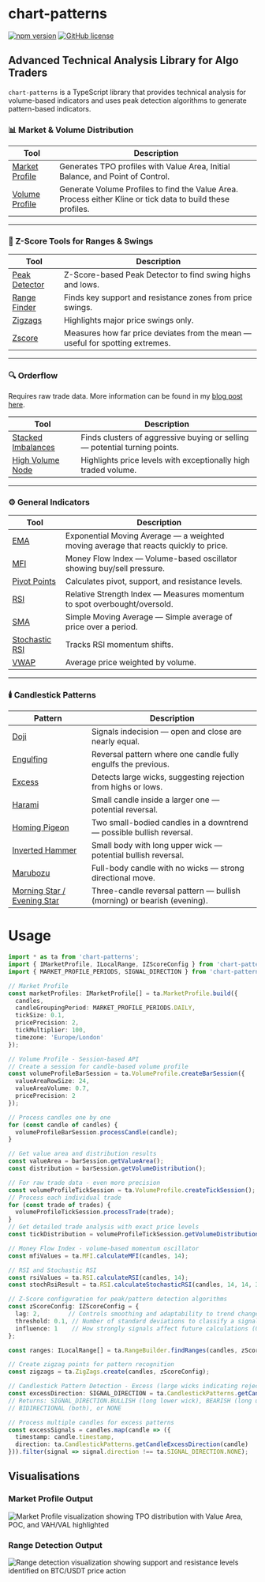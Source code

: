 # chart-patterns

[![npm version](https://badge.fury.io/js/chart-patterns.svg)](https://www.npmjs.com/package/chart-patterns)
[![GitHub license](https://img.shields.io/github/license/focus1691/chart-patterns.svg)](https://github.com/focus1691/chart-patterns/blob/master/LICENSE)

## Advanced Technical Analysis Library for Algo Traders

`chart-patterns` is a TypeScript library that provides technical analysis for volume-based indicators and uses peak detection algorithms to generate pattern-based indicators.

### 📊 Market & Volume Distribution

| Tool | Description |
|------|-------------|
| [Market Profile](https://focus1691.github.io/chart-patterns/functions/lib.MarketProfile.build.html) | Generates TPO profiles with Value Area, Initial Balance, and Point of Control. |
| [Volume Profile](https://focus1691.github.io/chart-patterns/modules/lib.VolumeProfile.html) | Generate Volume Profiles to find the Value Area. Process either Kline or tick data to build these profiles. |

---

### 🧭 Z-Score Tools for Ranges & Swings

| Tool | Description |
|------|-------------|
| [Peak Detector](https://focus1691.github.io/chart-patterns/modules/lib.PeakDetector.html) | Z-Score-based Peak Detector to find swing highs and lows. |
| [Range Finder](https://focus1691.github.io/chart-patterns/functions/lib.RangeBuilder.findRanges.html) | Finds key support and resistance zones from price swings. |
| [Zigzags](https://focus1691.github.io/chart-patterns/functions/lib.ZigZags.create.html) | Highlights major price swings only. |
| [Zscore](https://focus1691.github.io/chart-patterns/classes/lib.ZScores.ZScore.html#calc) | Measures how far price deviates from the mean — useful for spotting extremes. |

---

### 🔍 Orderflow

Requires raw trade data. More information can be found in my [blog post here](https://blog.chartsignals.trading/blog/crypto-trading-bot-architecture).

| Tool | Description |
|------|-------------|
| [Stacked Imbalances](https://focus1691.github.io/chart-patterns/functions/lib.Orderflow.detectStackedImbalances.html) | Finds clusters of aggressive buying or selling — potential turning points. |
| [High Volume Node](https://focus1691.github.io/chart-patterns/functions/lib.Orderflow.findHighVolumeNodes.html) | Highlights price levels with exceptionally high traded volume. |

---

### ⚙️ General Indicators

| Tool | Description |
|------|-------------|
| [EMA](https://focus1691.github.io/chart-patterns/functions/lib.MovingAverage.calculateEMA.html) | Exponential Moving Average — a weighted moving average that reacts quickly to price. |
| [MFI](https://focus1691.github.io/chart-patterns/functions/lib.MFI.calculateMFI.html) | Money Flow Index — Volume-based oscillator showing buy/sell pressure. |
| [Pivot Points](https://focus1691.github.io/chart-patterns/functions/lib.PivotPoints.calculatePivotPoints.html) | Calculates pivot, support, and resistance levels. |
| [RSI](https://focus1691.github.io/chart-patterns/functions/lib.RSI.calculateRSI.html) | Relative Strength Index — Measures momentum to spot overbought/oversold. |
| [SMA](https://focus1691.github.io/chart-patterns/functions/lib.MovingAverage.calculateSMA.html) | Simple Moving Average — Simple average of price over a period. |
| [Stochastic RSI](https://focus1691.github.io/chart-patterns/functions/lib.RSI.calculateStochasticRSI.html) | Tracks RSI momentum shifts. |
| [VWAP](https://focus1691.github.io/chart-patterns/modules/lib.VWAP.html) | Average price weighted by volume. |

---

### 🕯️ Candlestick Patterns

| Pattern | Description |
|---------|-------------|
| [Doji](https://focus1691.github.io/chart-patterns/functions/lib.CandlestickPatterns.getDojiPatternDirection.html) | Signals indecision — open and close are nearly equal. |
| [Engulfing](https://focus1691.github.io/chart-patterns/functions/lib.CandlestickPatterns.detectEngulfing.html) | Reversal pattern where one candle fully engulfs the previous. |
| [Excess](https://focus1691.github.io/chart-patterns/functions/lib.CandlestickPatterns.getCandleExcessDirection.html) | Detects large wicks, suggesting rejection from highs or lows. |
| [Harami](https://focus1691.github.io/chart-patterns/functions/lib.CandlestickPatterns.detectHarami.html) | Small candle inside a larger one — potential reversal. |
| [Homing Pigeon](https://focus1691.github.io/chart-patterns/functions/lib.CandlestickPatterns.detectHarami.html) | Two small-bodied candles in a downtrend — possible bullish reversal. |
| [Inverted Hammer](https://focus1691.github.io/chart-patterns/functions/lib.CandlestickPatterns.detectInvertedHammer.html) | Small body with long upper wick — potential bullish reversal. |
| [Marubozu](https://focus1691.github.io/chart-patterns/functions/lib.CandlestickPatterns.detectMarubozu.html) | Full-body candle with no wicks — strong directional move. |
| [Morning Star / Evening Star](https://focus1691.github.io/chart-patterns/functions/lib.CandlestickPatterns.detectMorningEveningStar.html) | Three-candle reversal pattern — bullish (morning) or bearish (evening). |

# Usage
```ts
import * as ta from 'chart-patterns';
import { IMarketProfile, ILocalRange, IZScoreConfig } from 'chart-patterns/dist/types';
import { MARKET_PROFILE_PERIODS, SIGNAL_DIRECTION } from 'chart-patterns/dist/constants';

// Market Profile
const marketProfiles: IMarketProfile[] = ta.MarketProfile.build({
  candles,
  candleGroupingPeriod: MARKET_PROFILE_PERIODS.DAILY,
  tickSize: 0.1,
  pricePrecision: 2,
  tickMultiplier: 100,
  timezone: 'Europe/London'
});

// Volume Profile - Session-based API
// Create a session for candle-based volume profile
const volumeProfileBarSession = ta.VolumeProfile.createBarSession({
  valueAreaRowSize: 24,
  valueAreaVolume: 0.7,
  pricePrecision: 2
});

// Process candles one by one
for (const candle of candles) {
  volumeProfileBarSession.processCandle(candle);
}

// Get value area and distribution results
const valueArea = barSession.getValueArea();
const distribution = barSession.getVolumeDistribution();

// For raw trade data - even more precision
const volumeProfileTickSession = ta.VolumeProfile.createTickSession();
// Process each individual trade
for (const trade of trades) {
  volumeProfileTickSession.processTrade(trade);
}
// Get detailed trade analysis with exact price levels
const tickDistribution = volumeProfileTickSession.getVolumeDistribution();

// Money Flow Index - volume-based momentum oscillator
const mfiValues = ta.MFI.calculateMFI(candles, 14);

// RSI and Stochastic RSI
const rsiValues = ta.RSI.calculateRSI(candles, 14);
const stochRsiResult = ta.RSI.calculateStochasticRSI(candles, 14, 14, 3, 3);

// Z-Score configuration for peak/pattern detection algorithms
const zScoreConfig: IZScoreConfig = {
  lag: 2,        // Controls smoothing and adaptability to trend changes
  threshold: 0.1, // Number of standard deviations to classify a signal
  influence: 1    // How strongly signals affect future calculations (0-1)
};

const ranges: ILocalRange[] = ta.RangeBuilder.findRanges(candles, zScoreConfig);

// Create zigzag points for pattern recognition
const zigzags = ta.ZigZags.create(candles, zScoreConfig);

// Candlestick Pattern Detection - Excess (large wicks indicating rejection)
const excessDirection: SIGNAL_DIRECTION = ta.CandlestickPatterns.getCandleExcessDirection(candles[0]);
// Returns: SIGNAL_DIRECTION.BULLISH (long lower wick), BEARISH (long upper wick), 
// BIDIRECTIONAL (both), or NONE

// Process multiple candles for excess patterns
const excessSignals = candles.map(candle => ({
  timestamp: candle.timestamp,
  direction: ta.CandlestickPatterns.getCandleExcessDirection(candle)
})).filter(signal => signal.direction !== ta.SIGNAL_DIRECTION.NONE);

```

## Visualisations

### Market Profile Output
![Market Profile visualization showing TPO distribution with Value Area, POC, and VAH/VAL highlighted](https://github.com/user-attachments/assets/4b5f81a9-7d55-42f1-ad95-023b47ecfc2a)

### Range Detection Output
![Range detection visualization showing support and resistance levels identified on BTC/USDT price action](https://github.com/user-attachments/assets/22077a58-ed1c-422c-946d-b9d25e586f7e)
